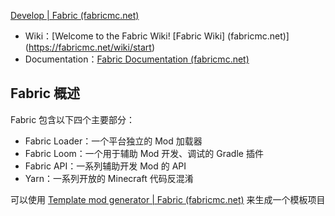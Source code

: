 [Develop | Fabric (fabricmc.net)](https://fabricmc.net/develop/)

- Wiki：[Welcome to the Fabric Wiki! \[Fabric Wiki] (fabricmc.net)](https://fabricmc.net/wiki/start)
- Documentation：[Fabric Documentation (fabricmc.net)](https://docs.fabricmc.net/)

## Fabric 概述

Fabric 包含以下四个主要部分：

- Fabric Loader：一个平台独立的 Mod 加载器
- Fabric Loom：一个用于辅助 Mod 开发、调试的 Gradle 插件
- Fabric API：一系列辅助开发 Mod 的 API
- Yarn：一系列开放的 Minecraft 代码反混淆

可以使用 [Template mod generator | Fabric (fabricmc.net)](https://fabricmc.net/develop/template/) 来生成一个模板项目
